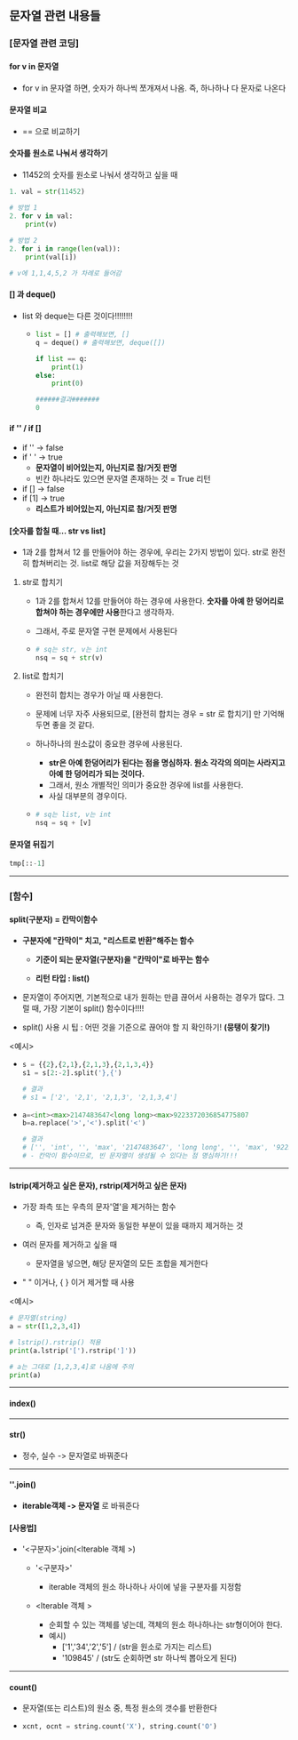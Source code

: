 ## 문자열 관련 내용들

### [문자열 관련 코딩]

#### for v in 문자열

- for v in 문자열 하면, 숫자가 하나씩 쪼개져서 나옴. 즉, 하나하나 다 문자로 나온다



#### 문자열 비교

- == 으로 비교하기



####  숫자를 원소로 나눠서 생각하기

- 11452의 숫자를 원소로 나눠서 생각하고 싶을 때

```python
1. val = str(11452)

# 방법 1
2. for v in val:
    print(v)
    
# 방법 2   
2. for i in range(len(val)):
    print(val[i])

# v에 1,1,4,5,2 가 차례로 들어감
```



#### [] 과 deque()

- list 와 deque는 다른 것이다!!!!!!!!

  - ```python
    list = [] # 출력해보면, []
    q = deque() # 출력해보면, deque([])
    
    if list == q:
    	print(1)
    else:
        print(0)
    
    ######결과#######
    0 
    ```




#### if '' / if []

- if '' -> false
- if ' ' -> true
  - **문자열이 비어있는지, 아닌지로 참/거짓 판명**
  - 빈칸 하나라도 있으면 문자열 존재하는 것 = True 리턴
- if [] -> false
- if [1] -> true
  - **리스트가 비어있는지, 아닌지로 참/거짓 판명**



#### [숫자를 합칠 때... str vs list]

- 1과 2를 합쳐서 12 를 만들어야 하는 경우에, 우리는 2가지 방법이 있다. str로 완전히 합쳐버리는 것. list로 해당 값을 저장해두는 것

1. str로 합치기

   - 1과 2를 합쳐서 12를 만들어야 하는 경우에 사용한다. **숫자를 아예 한 덩어리로 합쳐야 하는 경우에만 사용**한다고 생각하자.

   - 그래서, 주로 문자열 구현 문제에서 사용된다

   - ```python
     # sq는 str, v는 int
     nsq = sq + str(v)
     ```

     

2. list로 합치기

   - 완전히 합치는 경우가 아닐 때 사용한다.

   - 문제에 너무 자주 사용되므로, [완전히 합치는 경우 = str 로 합치기] 만 기억해두면 좋을 것 같다. 

   - 하나하나의 원소값이 중요한 경우에 사용된다.

     - **str은 아예 한덩어리가 된다는 점을 명심하자. 원소 각각의 의미는 사라지고 아예 한 덩어리가 되는 것이다.**
     - 그래서, 원소 개별적인 의미가 중요한 경우에 list를 사용한다.
     - 사실 대부분의 경우이다.

   - ```python
     # sq는 list, v는 int
     nsq = sq + [v]
     ```




#### 문자열 뒤집기

```python
tmp[::-1]
```



---

### [함수]

#### split(구분자) =  칸막이함수

- **구분자에 "칸막이" 치고, "리스트로 반환"해주는 함수**

  - **기준이 되는 문자열(구분자)을 "칸막이"로 바꾸는 함수**

  - **리턴 타입 : list()**

- 문자열이 주어지면, 기본적으로 내가 원하는 만큼 끊어서 사용하는 경우가 많다. 그럴 때, 가장 기본이 split() 함수이다!!!!

- split() 사용 시 팁 : 어떤 것을 기준으로 끊어야 할 지 확인하기! **(뭉탱이 찾기!)**

  

<예시>

- ```python
  s = {{2},{2,1},{2,1,3},{2,1,3,4}}
  s1 = s[2:-2].split('},{')
  
  # 결과
  # s1 = ['2', '2,1', '2,1,3', '2,1,3,4']
  ```
  
- ```python
  a=<int><max>2147483647<long long><max>9223372036854775807
  b=a.replace('>','<').split('<')
  
  # 결과
  # ['', 'int', '', 'max', '2147483647', 'long long', '', 'max', '9223372036854775807']
  # - 칸막이 함수이므로, 빈 문자열이 생성될 수 있다는 점 명심하기!!!
  ```
  
  


---

#### lstrip(제거하고 싶은 문자), rstrip(제거하고 싶은 문자)

- 가장 좌측 또는 우측의 문자'열'을 제거하는 함수

  - 즉, 인자로 넘겨준 문자와 동일한 부분이 있을 때까지 제거하는 것

- 여러 문자를 제거하고 싶을 때

  - 문자열을 넣으면, 해당 문자열의 모든 조합을 제거한다

  

- " " 이거나, { } 이거 제거할 때 사용



<예시>

```python
# 문자열(string)
a = str([1,2,3,4])

# lstrip().rstrip() 적용
print(a.lstrip('[').rstrip(']'))

# a는 그대로 [1,2,3,4]로 나옴에 주의
print(a) 
```

---

#### index()



---

#### str()

- 정수, 실수 -> 문자열로 바꿔준다



---

#### ''.join()

- **iterable객체 -> 문자열** 로 바꿔준다



#### [사용법]

- '<구분자>'.join(<lterable 객체<str> >)

  - '<구분자>'
    - iterable 객체의 원소 하나하나 사이에 넣을 구분자를 지정함

  - <lterable 객체<str> >
    - 순회할 수 있는 객체를 넣는데, 객체의 원소 하나하나는 str형이어야 한다.
    - 예시)
      - ['1','34','2','5'] / (str을 원소로 가지는 리스트)
      - '109845' / (str도 순회하면 str 하나씩 뽑아오게 된다)



---

#### count()

- 문자열(또는 리스트)의 원소 중, 특정 원소의 갯수를 반환한다

- ```python
  xcnt, ocnt = string.count('X'), string.count('O')
  
  ```

